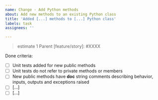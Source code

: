 ```yaml
---
name: Change - Add Python methods
about: Add new methods to an existing Python class
title: 'Added [...] methods to [...] Python class'
labels: task
assignees: ''

---
```

> estimate 1
Parent [feature/story]: #XXXX

Done criteria:

- [ ] Unit tests added for new public methods
- [ ] Unit tests do not refer to private methods or members
- [ ] New public methods have __doc__ string comments describing
      behavior, inputs, outputs and exceptions raised
- [ ] [...]
- [ ] [...]
